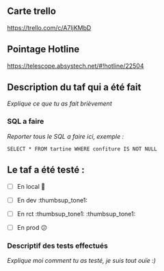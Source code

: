## Carte trello

https://trello.com/c/A7IjKMbD

## Pointage Hotline

https://telescope.absystech.net/#!hotline/22504

## Description du taf qui a été fait

*Explique ce que tu as fait brièvement*

### SQL a faire

*Reporter tous le SQL a faire ici, exemple :*

`SELECT * FROM tartine WHERE confiture IS NOT NULL`

## Le taf a été testé :

* [ ] En local :speak_no_evil: 
* [ ] En dev :thumbsup_tone1: 
* [ ] En rct :thumbsup_tone1: :thumbsup_tone1: 
* [ ] En prod :confused: 


### Descriptif des tests effectués

*Explique moi comment tu as testé, je suis tout ouïe :)*